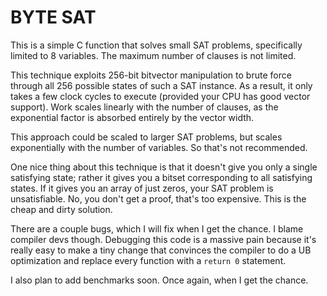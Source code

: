 
# BYTE SAT

This is a simple C function that solves small SAT problems, specifically limited to 8 variables. The maximum number of clauses is not limited.

This technique exploits 256-bit bitvector manipulation to brute force through all 256 possible states of such a SAT instance. As a result, it only takes a few clock cycles to execute (provided your CPU has good vector support). Work scales linearly with the number of clauses, as the exponential factor is absorbed entirely by the vector width.

This approach could be scaled to larger SAT problems, but scales exponentially with the number of variables. So that's not recommended.


One nice thing about this technique is that it doesn't give you only a single satisfying state; rather it gives you a bitset corresponding to all satisfying states. If it gives you an array of just zeros, your SAT problem is unsatisfiable. No, you don't get a proof, that's too expensive. This is the cheap and dirty solution.


There are a couple bugs, which I will fix when I get the chance. I blame compiler devs though. Debugging this code is a massive pain because it's really easy to make a tiny change that convinces the compiler to do a UB optimization and replace every function with a ```return 0``` statement.


I also plan to add benchmarks soon. Once again, when I get the chance.
